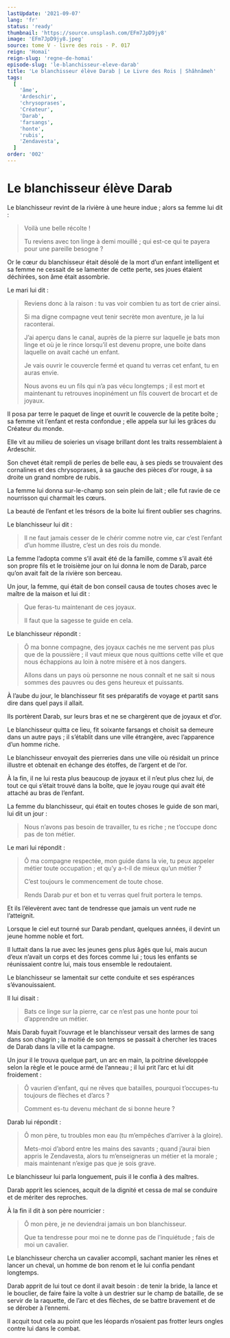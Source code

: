 ```yaml
---
lastUpdate: '2021-09-07'
lang: 'fr'
status: 'ready'
thumbnail: 'https://source.unsplash.com/EFm7JpD9jy8'
image: 'EFm7JpD9jy8.jpeg'
source: tome V - livre des rois - P. 017
reign: 'Homaï'
reign-slug: 'regne-de-homai'
episode-slug: 'le-blanchisseur-eleve-darab'
title: 'Le blanchisseur élève Darab | Le Livre des Rois | Shâhnâmeh'
tags:
  [
    'âme',
    'Ardeschir',
    'chrysoprases',
    'Créateur',
    'Darab',
    'farsangs',
    'honte',
    'rubis',
    'Zendavesta',
  ]
order: '002'
---
```


<!-- LTeX: language=fr -->

# Le blanchisseur élève Darab

Le blanchisseur revint de la rivière à une heure indue ; alors sa femme lui dit :

> Voilà une belle récolte !
>
> Tu reviens avec ton linge à demi mouillé ; qui est-ce qui te payera pour une pareille besogne ?

Or le cœur du blanchisseur était désolé de la mort d’un enfant intelligent et sa femme ne cessait de se lamenter de cette perte, ses joues étaient déchirées, son âme était assombrie.

Le mari lui dit :

> Reviens donc à la raison : tu vas voir combien tu as tort de crier ainsi.
>
> Si ma digne compagne veut tenir secrète mon aventure, je la lui raconterai.
>
> J’ai aperçu dans le canal, auprès de la pierre sur laquelle je bats mon linge et où je le rince lorsqu’il est devenu propre, une boite dans laquelle on avait caché un enfant.
>
> Je vais ouvrir le couvercle fermé et quand tu verras cet enfant, tu en auras envie.
>
> Nous avons eu un fils qui n’a pas vécu longtemps ; il est mort et maintenant tu retrouves inopinément un fils couvert de brocart et de joyaux.

Il posa par terre le paquet de linge et ouvrit le couvercle de la petite boîte ; sa femme vit l’enfant et resta confondue ; elle appela sur lui les grâces du Créateur du monde.

Elle vit au milieu de soieries un visage brillant dont les traits ressemblaient à Ardeschir.

Son chevet était rempli de perles de belle eau, à ses pieds se trouvaient des cornalines et des chrysoprases, à sa gauche des pièces d’or rouge, à sa droite un grand nombre de rubis.

La femme lui donna sur-le-champ son sein plein de lait ; elle fut ravie de ce nourrisson qui charmait les cœurs.

La beauté de l’enfant et les trésors de la boite lui firent oublier ses chagrins.

Le blanchisseur lui dit :

> Il ne faut jamais cesser de le chérir comme notre vie, car c’est l’enfant d’un homme illustre, c’est un des rois du monde.

La femme l’adopta comme s’il avait été de la famille, comme s’il avait été son propre fils et le troisième jour on lui donna le nom de Darab, parce qu’on avait fait de la rivière son berceau.

Un jour, la femme, qui était de bon conseil causa de toutes choses avec le maître de la maison et lui dit :

> Que feras-tu maintenant de ces joyaux.
>
> Il faut que la sagesse te guide en cela.

Le blanchisseur répondit :

> Ô ma bonne compagne, des joyaux cachés ne me servent pas plus que de la poussière ; il vaut mieux que nous quittions cette ville et que nous échappions au loin à notre misère et à nos dangers.
>
> Allons dans un pays où personne ne nous connaît et ne sait si nous sommes des pauvres ou des gens heureux et puissants.

À l’aube du jour, le blanchisseur fit ses préparatifs de voyage et partit sans dire dans quel pays il allait.

Ils portèrent Darab, sur leurs bras et ne se chargèrent que de joyaux et d’or.

Le blanchisseur quitta ce lieu, fit soixante farsangs et choisit sa demeure dans un autre pays ; il s’établit dans une ville étrangère, avec l’apparence d’un homme riche.

Le blanchisseur envoyait des pierreries dans une ville où résidait un prince illustre et obtenait en échange des étoffes, de l’argent et de l’or.

À la fin, il ne lui resta plus beaucoup de joyaux et il n’eut plus chez lui, de tout ce qui s’était trouvé dans la boîte, que le joyau rouge qui avait été attaché au bras de l’enfant.

La femme du blanchisseur, qui était en toutes choses le guide de son mari, lui dit un jour :

> Nous n’avons pas besoin de travailler, tu es riche ; ne t’occupe donc pas de ton métier.

Le mari lui répondit :

> Ô ma compagne respectée, mon guide dans la vie, tu peux appeler métier toute occupation ; et qu’y a-t-il de mieux qu’un métier ?
>
> C’est toujours le commencement de toute chose.
>
> Rends Darab pur et bon et tu verras quel fruit portera le temps.

Et ils l’élevèrent avec tant de tendresse que jamais un vent rude ne l’atteignit.

Lorsque le ciel eut tourné sur Darab pendant, quelques années, il devint un jeune homme noble et fort.

Il luttait dans la rue avec les jeunes gens plus âgés que lui, mais aucun d’eux n’avait un corps et des forces comme lui ; tous les enfants se réunissaient contre lui, mais tous ensemble le redoutaient.

Le blanchisseur se lamentait sur cette conduite et ses espérances s’évanouissaient.

Il lui disait :

> Bats ce linge sur la pierre, car ce n’est pas une honte pour toi d’apprendre un métier.

Mais Darab fuyait l’ouvrage et le blanchisseur versait des larmes de sang dans son chagrin ; la moitié de son temps se passait à chercher les traces de Darab dans la ville et la campagne.

Un jour il le trouva quelque part, un arc en main, la poitrine développée selon la règle et le pouce armé de l’anneau ; il lui prit l’arc et lui dit froidement :

> Ô vaurien d’enfant, qui ne rêves que batailles, pourquoi t’occupes-tu toujours de flèches et d’arcs ?
>
> Comment es-tu devenu méchant de si bonne heure ?

Darab lui répondit :

> Ô mon père, tu troubles mon eau (tu m’empêches d’arriver à la gloire).
>
> Mets-moi d’abord entre les mains des savants ; quand j’aurai bien appris le Zendavesta, alors tu m’enseigneras un métier et la morale ; mais maintenant n’exige pas que je sois grave.

Le blanchisseur lui parla longuement, puis il le confia à des maîtres.

Darab apprit les sciences, acquit de la dignité et cessa de mal se conduire et de mériter des reproches.

À la fin il dit à son père nourricier :

> Ô mon père, je ne deviendrai jamais un bon blanchisseur.
>
> Que ta tendresse pour moi ne te donne pas de l’inquiétude ; fais de moi un cavalier.

Le blanchisseur chercha un cavalier accompli, sachant manier les rênes et lancer un cheval, un homme de bon renom et le lui confia pendant longtemps.

Darab apprit de lui tout ce dont il avait besoin : de tenir la bride, la lance et le bouclier, de faire faire la volte à un destrier sur le champ de bataille, de se servir de la raquette, de l’arc et des flèches, de se battre bravement et de se dérober à l’ennemi.

Il acquit tout cela au point que les léopards n’osaient pas frotter leurs ongles contre lui dans le combat.
